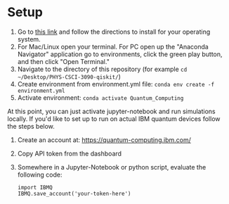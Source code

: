 # Setup

1. Go to [this link](https://docs.anaconda.com/anaconda/install/) and follow the directions to install for your operating system.
2. For Mac/Linux open your terminal. For PC open up the "Anaconda Navigator" application go to environments, click the green play button, and then click "Open Terminal."
3. Navigate to the directory of this repository (for example `cd ~/Desktop/PHYS-CSCI-3090-qiskit/`)
4. Create environment from environment.yml file: `conda env create -f environment.yml`
5. Activate environment: `conda activate Quantum_Computing`

At this point, you can just activate jupyter-notebook and run simulations locally. If you'd like to set up to run on actual IBM quantum devices follow the steps below.

1. Create an account at: https://quantum-computing.ibm.com/
2. Copy API token from the dashboard
3. Somewhere in a Jupyter-Notebook or python script, evaluate the following code:


   `import IBMQ` <br>
   `IBMQ.save_account('your-token-here')`
